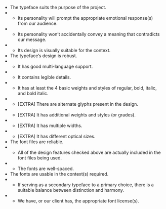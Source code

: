 - The typeface suits the purpose of the project.
- - Its personality will prompt the appropriate emotional response(s) from our audience.
- - Its personality won’t accidentally convey a meaning that contradicts our message.
- - Its design is visually suitable for the context. 
- The typeface’s design is robust.
- - It has good multi-language support.
- - It contains legible details.
- - It has at least the 4 basic weights and styles of regular, bold, italic, and bold italic.
- - [EXTRA] There are alternate glyphs present in the design.
- - [EXTRA] It has additional weights and styles (or grades).
- - [EXTRA] It has multiple widths.
- - [EXTRA] It has different optical sizes.
- The font files are reliable.
- - All of the design features checked above are actually included in the font files being used.
- - The fonts are well-spaced.
- The fonts are usable in the context(s) required.
- - If serving as a secondary typeface to a primary choice, there is a suitable balance between distinction and harmony.
- - We have, or our client has, the appropriate font license(s).
